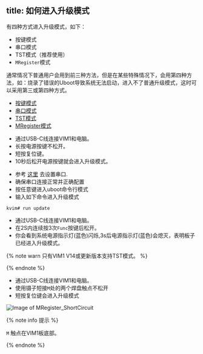 title: 如何进入升级模式
---

有四种方式进入升级模式，如下：

* 按键模式
* 串口模式
* TST模式（推荐使用）
* `MRegister`模式

通常情况下普通用户会用到前三种方法，但是在某些特殊情况下，会用第四种方法，如：烧录了错误的Uboot导致系统无法启动，进入不了普通升级模式，这时可以采用第三或第四种方式。

<ul class="nav nav-tabs" id="myTab" role="tablist">
  <li class="nav-item" role="presentation">
    <a class="nav-link active" id="keys-tab" data-toggle="tab" href="#keys" role="tab" aria-controls="keys" aria-selected="true">按键模式</a>
  </li>
  <li class="nav-item" role="presentation">
    <a class="nav-link" id="serial-tab" data-toggle="tab" href="#serial" role="tab" aria-controls="serial" aria-selected="false">串口模式</a>
  </li>
  <li class="nav-item" role="presentation">
    <a class="nav-link" id="tst-tab" data-toggle="tab" href="#tst" role="tab" aria-controls="tst" aria-selected="false">TST模式</a>
  </li>
  <li class="nav-item" role="presentation">
    <a class="nav-link" id="mregister-tab" data-toggle="tab" href="#mregister" role="tab" aria-controls="mregister" aria-selected="false">MRegister模式</a>
  </li>
</ul>
<div class="tab-content" id="myTabContent">
<div class="tab-pane fade show active" id="keys" role="tabpanel" aria-labelledby="keys-tab">

* 通过USB-C线连接VIM1和电脑。
* 长按电源按键不松开。
* 短按复位键。
* 10秒后松开电源按键就会进入升级模式。

</div>
<div class="tab-pane fade" id="serial" role="tabpanel" aria-labelledby="serial-tab">

* 参考 [这里](/android/zh-cn/vim1/SetupSerialTool.html) 去设置串口.
* 确保串口连接正常并正确配置
* 按任意键进入uboot命令行模式
* 输入如下命令进入升级模式

```
kvim# run update
```

</div>
<div class="tab-pane fade" id="tst" role="tabpanel" aria-labelledby="tst-tab">

* 通过USB-C线连接VIM1和电脑。
* 在2S内连续按3次`Func`按键后松开。
* 你会看到系统电源指示灯(蓝色)闪烁,3s后电源指示灯(蓝色)会熄灭，表明板子已经进入升级模式。

{% note warn 只有VIM1 V14或更新版本支持TST模式。 %}

{% endnote %}

</div>
<div class="tab-pane fade" id="mregister" role="tabpanel" aria-labelledby="mregister-tab">

* 通过USB-C线连接VIM1和电脑。
* 使用镊子短接`M`处的两个焊盘触点不松开
* 短按复位键会进入升级模式

![Image of MRegister_ShortCircuit](/android/images/vim1/mregister_short_circuit.png)

{% note info 提示 %}

`M` 触点在VIM1板底部。

{% endnote %}

</div>
</div> 

